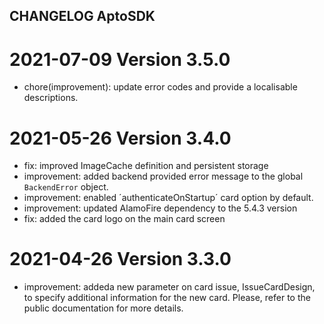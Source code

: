## CHANGELOG AptoSDK

# 2021-07-09 Version 3.5.0
- chore(improvement): update error codes and provide a localisable descriptions.

# 2021-05-26 Version 3.4.0
- fix: improved ImageCache definition and persistent storage
- improvement: added backend provided error message to the global `BackendError` object.
- improvement: enabled ´authenticateOnStartup´ card option by default.
- improvement: updated AlamoFire dependency to the 5.4.3 version
- fix: added the card logo on the main card screen

# 2021-04-26 Version 3.3.0
- improvement: addeda new parameter on card issue, IssueCardDesign, to specify additional information for the new card. Please, refer to the public documentation for more details.
